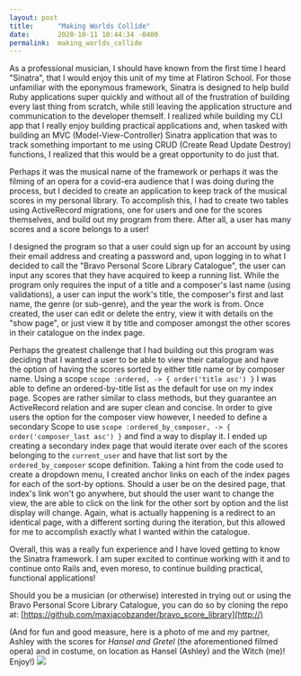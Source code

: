 ```yaml
---
layout: post
title:      "Making Worlds Collide"
date:       2020-10-11 10:44:34 -0400
permalink:  making_worlds_collide
---
```



As a professional musician, I should have known from the first time I heard "Sinatra", that I would enjoy this unit of my time at Flatiron School. For those unfamiliar with the eponymous framework, Sinatra is designed to help build Ruby applications super quickly and without all of the frustration of building every last thing from scratch, while still leaving the application structure and communication to the developer themself. I realized while building my CLI app that I really enjoy building practical applications and, when tasked with building an MVC (Model-View-Controller) Sinatra application that was to track something important to me using CRUD (Create Read Update Destroy) functions, I realized that this would be a great opportunity to do just that.

Perhaps it was the musical name of the framework or perhaps it was the filming of an opera for a covid-era audience that I was doing during the process, but I decided to create an application to keep track of the musical scores in my personal library. To accomplish this, I had to create two tables using ActiveRecord migrations, one for users and one for the scores themselves, and build out my program from there. After all, a user has many scores and a score belongs to a user!

I designed the program so that a user could sign up for an account by using their email address and creating a password and, upon logging in to what I decided to call the "Bravo Personal Score Library Catalogue", the user can input any scores that they have acquired to keep a running list. While the program only requires the input of a title and a composer's last name (using validations), a user can input the work's title, the composer's first and last name, the genre (or sub-genre), and the year the work is from. Once created, the user can edit or delete the entry, view it with details on the "show page", or just view it by title and composer amongst the other scores in their catalogue on the index page.

Perhaps the greatest challenge that I had building out this program was deciding that I wanted a user to be able to view their catalogue and have the option of having the scores sorted by either title name or by composer name. Using a scope `scope :ordered, -> { order('title asc') }` I was able to define an ordered-by-title list as the default for use on my index page. Scopes are rather similar to class methods, but they guarantee an ActiveRecord relation and are super clean and concise. In order to give users the option for the composer view however, I needed to define a secondary Scope to use 
`scope :ordered_by_composer, -> { order('composer_last asc') }` and find a way to display it. I ended up creating a secondary index page that would iterate over each of the scores belonging to the `current_user` and have that list sort by the `ordered_by_composer` scope definition. Taking a hint from the code used to create a dropdown menu, I created anchor links on each of the index pages for each of the sort-by options. Should a user be on the desired page, that index's link won't go anywhere, but should the user want to change the view, the are able to click on the link for the other sort by option and the list display will change. Again, what is actually happening is a redirect to an identical page, with a different sorting during the iteration, but this allowed for me to accomplish exactly what I wanted within the catalogue.

Overall, this was a really fun experience and I have loved getting to know the Sinatra framework. I am super excited to continue working with it and to continue onto Rails and, even moreso, to continue building practical, functional applications!

Should you be a musician (or otherwise) interested in trying out or using the Bravo Personal Score Library Catalogue, you can do so by cloning the repo at: [https://github.com/maxjacobzander/bravo_score_library](http://)

(And for fun and good measure, here is a photo of me and my partner, Ashley with the scores for *Hansel and Gretel* (the aforementioned filmed opera) and in costume, on location as Hansel (Ashley) and the Witch (me)! Enjoy!)
![](https://imgur.com/a/uon4wPg)
